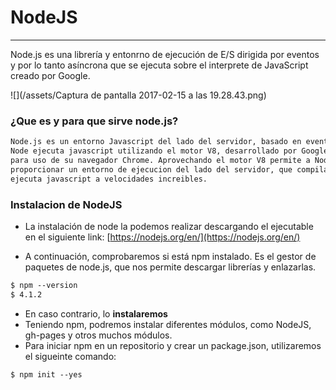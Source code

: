 # NodeJS

---

Node.js es una librería y entonrno de ejecución de E/S dirigida por eventos y por lo tanto asíncrona que se ejecuta sobre el interprete de JavaScript creado por Google.

![](/assets/Captura de pantalla 2017-02-15 a las 19.28.43.png)

### ¿Que es y para que sirve node.js?

```markdown
Node.js es un entorno Javascript del lado del servidor, basado en eventos.
Node ejecuta javascript utilizando el motor V8, desarrollado por Google
para uso de su navegador Chrome. Aprovechando el motor V8 permite a Node
proporcionar un entorno de ejecucion del lado del servidor, que compila y
ejecuta javascript a velocidades increibles.
```

### Instalacion de NodeJS

* La instalación de node la podemos realizar descargando el ejecutable en el siguiente link: [https://nodejs.org/en/](https://nodejs.org/en/)

* A continuación, comprobaremos si está npm instalado. Es el gestor de paquetes de node.js, que nos permite descargar librerías y enlazarlas.

```markdown
$ npm --version
$ 4.1.2
```

* En caso contrario, lo **instalaremos**
* Teniendo npm, podremos instalar diferentes módulos, como NodeJS, gh-pages y otros muchos módulos.
* Para iniciar npm en un repositorio y crear un package.json, utilizaremos el sigueinte comando:

```markdown
$ npm init --yes
```



